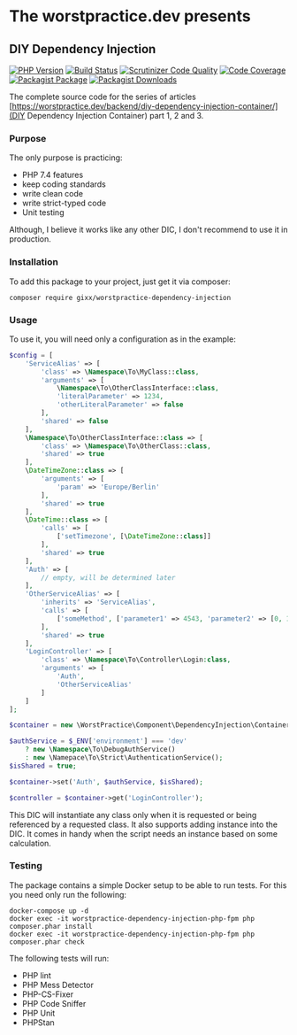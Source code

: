 # The worstpractice.dev presents

## DIY Dependency Injection

[![PHP Version](https://img.shields.io/badge/PHP-7.4-blue)](https://www.php.net/ChangeLog-7.php#7.4.5)
[![Build Status](https://scrutinizer-ci.com/g/Gixx/worstpractice-dependency-injection/badges/build.png?b=master)](https://scrutinizer-ci.com/g/Gixx/worstpractice-dependency-injection/build-status/master)
[![Scrutinizer Code Quality](https://scrutinizer-ci.com/g/Gixx/worstpractice-dependency-injection/badges/quality-score.png?b=master)](https://scrutinizer-ci.com/g/Gixx/worstpractice-dependency-injection/?branch=master)
[![Code Coverage](https://scrutinizer-ci.com/g/Gixx/worstpractice-dependency-injection/badges/coverage.png?b=master)](https://scrutinizer-ci.com/g/Gixx/worstpractice-dependency-injection/?branch=master)
[![Packagist Package](https://flat.badgen.net/packagist/name/gixx/worstpractice-dependency-injection)](https://packagist.org/packages/gixx/worstpractice-dependency-injection)
[![Packagist Downloads](https://flat.badgen.net/packagist/dt/gixx/worstpractice-dependency-injection)](https://packagist.org/packages/gixx/worstpractice-dependency-injection)

The complete source code for the series of articles [https://worstpractice.dev/backend/diy-dependency-injection-container/](DIY Dependency Injection Container) part 1, 2 and 3.

### Purpose

The only purpose is practicing:
* PHP 7.4 features
* keep coding standards
* write clean code
* write strict-typed code
* Unit testing

Although, I believe it works like any other DIC, I don't recommend to use it in production.   

### Installation

To add this package to your project, just get it via composer:

```
composer require gixx/worstpractice-dependency-injection
```

### Usage

To use it, you will need only a configuration as in the example:

```php
$config = [
    'ServiceAlias' => [
        'class' => \Namespace\To\MyClass::class,
        'arguments' => [
            \Namespace\To\OtherClassInterface::class,
            'literalParameter' => 1234,
            'otherLiteralParameter' => false
        ],
        'shared' => false           
    ],
    \Namespace\To\OtherClassInterface::class => [
        'class' => \Namespace\To\OtherClass::class,
        'shared' => true
    ],
    \DateTimeZone::class => [
        'arguments' => [
            'param' => 'Europe/Berlin'
        ],
        'shared' => true
    ],
    \DateTime::class => [
        'calls' => [
            ['setTimezone', [\DateTimeZone::class]]
        ],
        'shared' => true
    ],
    'Auth' => [
        // empty, will be determined later
    ],
    'OtherServiceAlias' => [
        'inherits' => 'ServiceAlias',
        'calls' => [
            ['someMethod', ['parameter1' => 4543, 'parameter2' => [0, 1, 2], \DateTime::class]]
        ],
        'shared' => true       
    ],
    'LoginController' => [
        'class' => \Namespace\To\Controller\Login:class,
        'arguments' => [
            'Auth',
            'OtherServiceAlias'
        ]   
    ]
];

$container = new \WorstPractice\Component\DependencyInjection\Container($config);

$authService = $_ENV['environment'] === 'dev'
    ? new \Namespace\To\DebugAuthService()
    : new \Namepace\To\Strict\AuthenticationService();
$isShared = true;

$container->set('Auth', $authService, $isShared);

$controller = $container->get('LoginController');
```

This DIC will instantiate any class only when it is requested or being referenced by a requested class. It also 
supports adding instance into the DIC. It comes in handy when the script needs an instance based on some calculation. 

### Testing

The package contains a simple Docker setup to be able to run tests. For this you need only run the following:
```
docker-compose up -d
docker exec -it worstpractice-dependency-injection-php-fpm php composer.phar install
docker exec -it worstpractice-dependency-injection-php-fpm php composer.phar check
```

The following tests will run:
* PHP lint
* PHP Mess Detector
* PHP-CS-Fixer
* PHP Code Sniffer
* PHP Unit
* PHPStan
